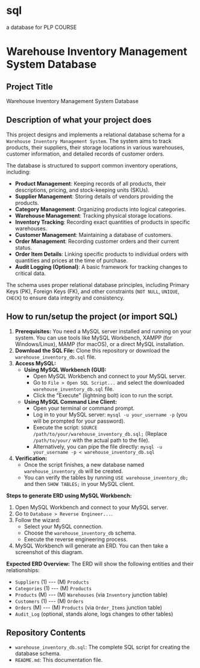 # sql
a database for PLP COURSE
# Warehouse Inventory Management System Database

## Project Title
Warehouse Inventory Management System Database

## Description of what your project does
This project designs and implements a relational database schema for a `Warehouse Inventory Management System`. The system aims to track products, their suppliers, their storage locations in various warehouses, customer information, and detailed records of customer orders.

The database is structured to support common inventory operations, including:
-   **Product Management**: Keeping records of all products, their descriptions, pricing, and stock-keeping units (SKUs).
-   **Supplier Management**: Storing details of vendors providing the products.
-   **Category Management**: Organizing products into logical categories.
-   **Warehouse Management**: Tracking physical storage locations.
-   **Inventory Tracking**: Recording exact quantities of products in specific warehouses.
-   **Customer Management**: Maintaining a database of customers.
-   **Order Management**: Recording customer orders and their current status.
-   **Order Item Details**: Linking specific products to individual orders with quantities and prices at the time of purchase.
-   **Audit Logging (Optional)**: A basic framework for tracking changes to critical data.

The schema uses proper relational database principles, including Primary Keys (PK), Foreign Keys (FK), and other constraints (`NOT NULL`, `UNIQUE`, `CHECK`) to ensure data integrity and consistency.

## How to run/setup the project (or import SQL)

1.  **Prerequisites:** You need a MySQL server installed and running on your system. You can use tools like MySQL Workbench, XAMPP (for Windows/Linux), MAMP (for macOS), or a direct MySQL installation.
2.  **Download the SQL File:** Clone this repository or download the `warehouse_inventory_db.sql` file.
3.  **Access MySQL:**
    * **Using MySQL Workbench (GUI):**
        * Open MySQL Workbench and connect to your MySQL server.
        * Go to `File > Open SQL Script...` and select the downloaded `warehouse_inventory_db.sql` file.
        * Click the "Execute" (lightning bolt) icon to run the script.
    * **Using MySQL Command Line Client:**
        * Open your terminal or command prompt.
        * Log in to your MySQL server: `mysql -u your_username -p` (you will be prompted for your password).
        * Execute the script: `SOURCE /path/to/your/warehouse_inventory_db.sql;` (Replace `/path/to/your/` with the actual path to the file).
        * Alternatively, you can pipe the file directly: `mysql -u your_username -p < warehouse_inventory_db.sql`
4.  **Verification:**
    * Once the script finishes, a new database named `warehouse_inventory_db` will be created.
    * You can verify the tables by running `USE warehouse_inventory_db;` and then `SHOW TABLES;` in your MySQL client.


**Steps to generate ERD using MySQL Workbench:**
1.  Open MySQL Workbench and connect to your MySQL server.
2.  Go to `Database > Reverse Engineer...`.
3.  Follow the wizard:
    * Select your MySQL connection.
    * Choose the `warehouse_inventory_db` schema.
    * Execute the reverse engineering process.
4.  MySQL Workbench will generate an ERD. You can then take a screenshot of this diagram.

**Expected ERD Overview:**
The ERD will show the following entities and their relationships:
-   `Suppliers` (1) --- (M) `Products`
-   `Categories` (1) --- (M) `Products`
-   `Products` (M) --- (M) `Warehouses` (via `Inventory` junction table)
-   `Customers` (1) --- (M) `Orders`
-   `Orders` (M) --- (M) `Products` (via `Order_Items` junction table)
-   `Audit_Log` (optional, stands alone, logs changes to other tables)

## Repository Contents
-   `warehouse_inventory_db.sql`: The complete SQL script for creating the database schema.
-   `README.md`: This documentation file.
